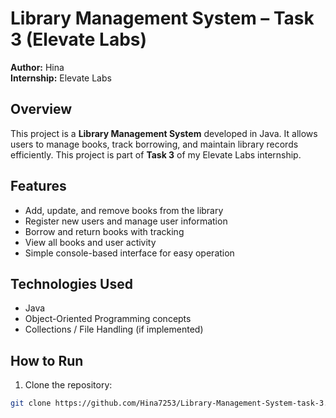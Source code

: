 # Library Management System – Task 3 (Elevate Labs)

**Author:** Hina  
**Internship:** Elevate Labs  

## Overview
This project is a **Library Management System** developed in Java. It allows users to manage books, track borrowing, and maintain library records efficiently. This project is part of **Task 3** of my Elevate Labs internship.

## Features
- Add, update, and remove books from the library
- Register new users and manage user information
- Borrow and return books with tracking
- View all books and user activity
- Simple console-based interface for easy operation

## Technologies Used
- Java
- Object-Oriented Programming concepts
- Collections / File Handling (if implemented)

## How to Run
1. Clone the repository:  
```bash
git clone https://github.com/Hina7253/Library-Management-System-task-3.git

